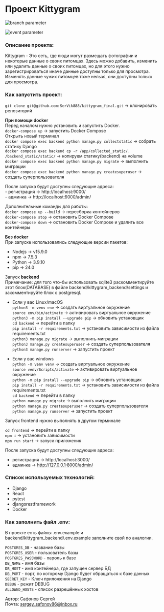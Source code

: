 # Проект Kittygram

![branch parameter](https://github.com/SerVik888/kittygram_final/actions/workflows/main.yml/badge.svg?branch=main)

![event parameter](https://github.com/SerVik888/kittygram_final/actions/workflows/main.yml/badge.svg?event=push)

### Описание проекта:
Kittygram - Это сеть, где люди могут размещать фотографии и некоторые данные о своих питомцах. Здесь можно добавить, изменить или удалить данные о своих питомцах, но для этого нужно зарегистрироваться иначе данные доступны только для просмотра. Изменять данные чужих питомцев тоже нельзя, они доступны только для просмотра.

### Как запустить проект:
`git clone git@github.com:SerVik888/kittygram_final.git` -> клонировать репозиторий

**При помощи docker**\
    Перед началом нужно установить и запустить Docker.\
    `docker-compose up` -> запустить Docker Compose\
    Открыть новый терминал\
    `docker compose exec backend python manage.py collectstatic` -> cобрать статику Django\
    `docker compose exec backend cp -r /app/collected_static/. /backend_static/static/` -> копируем статику(backend) на volume\
    `docker compose exec backend python manage.py migrate` -> выполнить миграции\
    `docker compose exec backend python manage.py createsuperuser` -> создать суперпользователя

После запуска будут доступны следующие адреса:\
    - регистрация -> http://localhost:9000/ \
    - админка -> http://localhost:9000/admin/

Дополнительные команды для работы:\
    `docker compose up --build` -> пересборка контейнеров\
    `docker-compose stop` -> остановить Docker Compose\
    `docker-compose down` -> остановить Docker Compose и удалить все контейнеры

**Без docker**\
При запуске использовались следующие версии пакетов:
- Nodejs -> v15.9.0
- npm -> 7.5.3
- Python -> 3.9.10
- pip -> 24.0

Запуск **backend**\
Примечание: для того что-бы использовать sqlite3 раскомментируйте этот блок(DATABASE) в файле backend/kittygram_backend/settings и закомментируйте блок с postgresql.

* Если у вас Linux/macOS\
    `python3 -m venv env` -> создать виртуальное окружение\
    `source env/bin/activate` -> активировать виртуальное окружение\
    `python3 -m pip install --upgrade pip` -> обновить установщик\
    `cd backend` -> перейти в папку\
    `pip install -r requirements.txt` -> установить зависимости из файла requirements.txt\
    `python3 manage.py migrate` -> выполнить миграции\
    `python3 manage.py createsuperuser` -> создать суперпользователя\
    `python3 manage.py runserver` -> запустить проект

* Если у вас windows\
    `python -m venv venv` -> создать виртуальное окружение\
    `source venv/Scripts/activate` -> активировать виртуальное окружение\
    `python -m pip install --upgrade pip` -> обновить установщик\
    `pip install -r requirements.txt` -> установить зависимости из файла requirements.txt\
    `cd backend` -> перейти в папку\
    `python manage.py migrate` -> выполнить миграции\
    `python manage.py createsuperuser` -> создать суперпользователя\
    `python manage.py runserver` -> запустить проект

Запуск frontend нужно выполнять в другом терминале

`cd frontend` -> перейти в папку\
`npm i` -> установить зависимости\
`npm run start` -> запуск приложения

После запуска будут доступны следующие адреса:
- регистрация -> http://localhost:3000/
- админка -> http://127.0.0.1:8000/admin/

### Cписок используемых технологий:

- Django
- React
- pytest
- djangorestframework
- Docker

### Как заполнить файл .env:
В проекте есть файлы .env.example и backend/kittygram_backend/.env.example заполните свой по аналогии.

`POSTGRES_DB` - название базы\
`POSTGRES_USER` - пользователь базы\
`POSTGRES_PASSWORD` - пароль к базе\
`DB_NAME` - имя базы\
`DB_HOST` - имя контейнера, где запущен сервер БД\
`DB_PORT` - порт, по которому Django будет обращаться к базе данных
`SECRET_KEY` - Ключ приложения на Django\
`DEBUG` - режит DEBUG\
`ALLOWED_HOSTS` - список разрешённых хостов

Автор: Сафонов Сергей\
Почта: [sergey_safonov86@inbox.ru](mailto:sergey_safonov86@inbox.ru)
